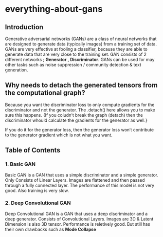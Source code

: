 # everything-about-gans

## Introduction
Generative adversarial networks (GANs) are a class of neural networks that are designed to generate data (typically images) from a training set of data. GANs are very effective at fooling a classifier, because they are able to generate data that are very close to the training set. GAN consists of 2 different networks ; **Generator** , **Discriminator**. GANs can be used for may other tasks such as noise suppression / community detection & text generation.

## Why needs to detach the generated tensors from the computational graph?

Because you want the discriminator loss to only compute gradients for the discriminator and not the generator.
The .detach() here allows you to make sure this happens. {If you coludn't break the graph (detach) then the discriminator
whould calculate the gradients for the generator as well.}

If you do it for the generator loss, then the generator loss won’t contribute to the generator gradient which is not what you want.

## Table of Contents

### 1. Basic GAN

Basic GAN is a GAN that uses a simple discriminator and a simple generator. Only Consists of Linear Layers. Images are flattened and then passed through a fully connected layer. The performance of this model is not very good. Also training is very slow.

### 2. Deep Convolutional GAN

Deep Convolutional GAN is a GAN that uses a deep discriminator and a deep generator. Consists of Convolutional Layers. Images are 3D & Latent Dimension is also 3D tensor. Performance is reletively good. But still has their own drawbacks such as **Mode Collapse**